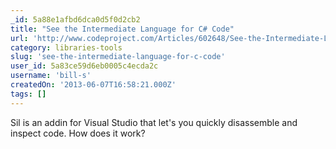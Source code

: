```yaml
---
_id: 5a88e1afbd6dca0d5f0d2cb2
title: "See the Intermediate Language for C# Code"
url: 'http://www.codeproject.com/Articles/602648/See-the-Intermediate-Language-for-Csharp-Code'
category: libraries-tools
slug: 'see-the-intermediate-language-for-c-code'
user_id: 5a83ce59d6eb0005c4ecda2c
username: 'bill-s'
createdOn: '2013-06-07T16:58:21.000Z'
tags: []
---
```


<div>Sil is an addin for Visual Studio that let's you quickly disassemble and inspect code. How does it work?</div>
